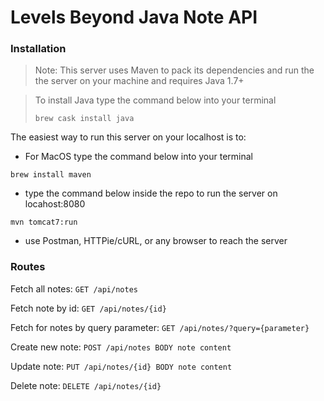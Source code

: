 # Levels Beyond Java Note API

### Installation

>Note: This server uses Maven to pack its dependencies and run the the server on your machine and requires Java 1.7+

>To install Java type the command below into your terminal
>
>```brew cask install java```

The easiest way to run this server on your localhost is to:


- For MacOS type the command below into your terminal

```brew install maven```

- type the command below inside the repo to run the server on locahost:8080

```mvn tomcat7:run```

- use Postman, HTTPie/cURL, or any browser to reach the server

### Routes

Fetch all notes: 
`GET /api/notes`

Fetch note by id: 
`GET /api/notes/{id}`

Fetch for notes by query parameter: 
`GET /api/notes/?query={parameter}`

Create new note: 
`POST /api/notes BODY note content`

Update note: 
`PUT /api/notes/{id} BODY note content`

Delete note: 
`DELETE /api/notes/{id}`

